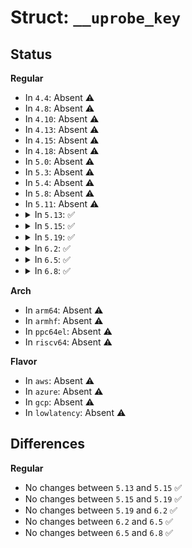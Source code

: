 # Struct: <code>__uprobe_key</code>

## Status
<b>Regular</b>
<ul>
<li>
In <code>4.4</code>: Absent ⚠️
</li>
<li>
In <code>4.8</code>: Absent ⚠️
</li>
<li>
In <code>4.10</code>: Absent ⚠️
</li>
<li>
In <code>4.13</code>: Absent ⚠️
</li>
<li>
In <code>4.15</code>: Absent ⚠️
</li>
<li>
In <code>4.18</code>: Absent ⚠️
</li>
<li>
In <code>5.0</code>: Absent ⚠️
</li>
<li>
In <code>5.3</code>: Absent ⚠️
</li>
<li>
In <code>5.4</code>: Absent ⚠️
</li>
<li>
In <code>5.8</code>: Absent ⚠️
</li>
<li>
In <code>5.11</code>: Absent ⚠️
</li>
<li>
<details>
<summary>In <code>5.13</code>: ✅</summary>

```c
struct __uprobe_key {
    struct inode *inode;
    loff_t offset;
};
```
</details>
</li>
<li>
<details>
<summary>In <code>5.15</code>: ✅</summary>

```c
struct __uprobe_key {
    struct inode *inode;
    loff_t offset;
};
```
</details>
</li>
<li>
<details>
<summary>In <code>5.19</code>: ✅</summary>

```c
struct __uprobe_key {
    struct inode *inode;
    loff_t offset;
};
```
</details>
</li>
<li>
<details>
<summary>In <code>6.2</code>: ✅</summary>

```c
struct __uprobe_key {
    struct inode *inode;
    loff_t offset;
};
```
</details>
</li>
<li>
<details>
<summary>In <code>6.5</code>: ✅</summary>

```c
struct __uprobe_key {
    struct inode *inode;
    loff_t offset;
};
```
</details>
</li>
<li>
<details>
<summary>In <code>6.8</code>: ✅</summary>

```c
struct __uprobe_key {
    struct inode *inode;
    loff_t offset;
};
```
</details>
</li>
</ul>
<b>Arch</b>
<ul>
<li>
In <code>arm64</code>: Absent ⚠️
</li>
<li>
In <code>armhf</code>: Absent ⚠️
</li>
<li>
In <code>ppc64el</code>: Absent ⚠️
</li>
<li>
In <code>riscv64</code>: Absent ⚠️
</li>
</ul>
<b>Flavor</b>
<ul>
<li>
In <code>aws</code>: Absent ⚠️
</li>
<li>
In <code>azure</code>: Absent ⚠️
</li>
<li>
In <code>gcp</code>: Absent ⚠️
</li>
<li>
In <code>lowlatency</code>: Absent ⚠️
</li>
</ul>

## Differences
<b>Regular</b>
<ul>
<li>
No changes between <code>5.13</code> and <code>5.15</code> ✅
</li>
<li>
No changes between <code>5.15</code> and <code>5.19</code> ✅
</li>
<li>
No changes between <code>5.19</code> and <code>6.2</code> ✅
</li>
<li>
No changes between <code>6.2</code> and <code>6.5</code> ✅
</li>
<li>
No changes between <code>6.5</code> and <code>6.8</code> ✅
</li>
</ul>
